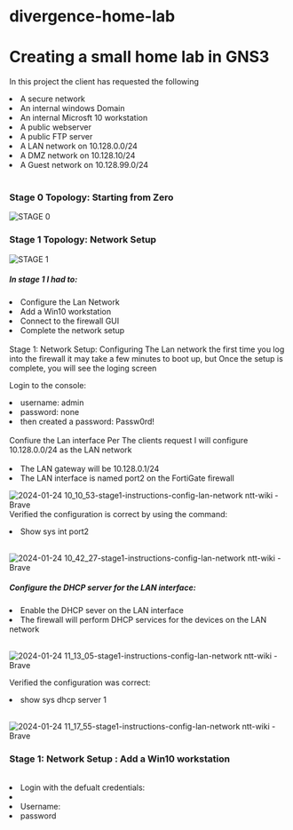 # divergence-home-lab
<h1>Creating a small home lab in GNS3</h1>
<head> </head> In this project the client has requested the following </head>
<ol></ol>
<li>A secure network</li>
<li>An internal windows Domain</li>
<li>An internal Microsft 10 workstation</li> 
<li>A public webserver</li>
<li>A public FTP server</li>
<li>A LAN network on 10.128.0.0/24</li>
<li>A DMZ network on 10.128.10/24</li>
<li>A Guest network on 10.128.99.0/24</li>
<br>
<h3>Stage 0 Topology: Starting from Zero</h3>

![STAGE 0](https://github.com/notsilentxd/divergence-home-lab/assets/157625570/2960e05e-27ed-4ae0-b405-91613a56d3bc)

<h3>Stage 1 Topology: Network Setup</h3>

![STAGE 1](https://github.com/notsilentxd/divergence-home-lab/assets/157625570/d4816747-1b83-4f80-8ef5-64c1a8949d41)

<h5> In stage 1 I had to: </h5>

  <li>Configure the Lan Network</li>
  <li>Add a Win10 workstation</li>
  <li>Connect to the firewall GUI</li>
  <lI>Complete the network setup</lI>
<br>
Stage 1: Network Setup: Configuring The Lan network

</head>the first time you log into the firewall it may take a few minutes to boot up, but Once the setup is complete, you will see the loging screen</head>

Login to the console:
<li>username: admin</li>
<li>password: none </li> 
    <li>then created a password: Passw0rd!</li>
<br>

<head>Confiure the Lan interface</head>
Per The clients request I will configure 10.128.0.0/24 as the LAN network
<br>
<br>
<li>The LAN gateway will be 10.128.0.1/24</li>
<li>The LAN interface is named port2 on the FortiGate firewall</li>

![2024-01-24 10_10_53-stage1-instructions-config-lan-network  ntt-wiki  - Brave](https://github.com/notsilentxd/divergence-home-lab/assets/157625570/c86fea8e-a062-45e2-a2ca-a86fb6a658e5)
<br> 
Verified the configuration is correct by using the command:
<li>Show sys int port2</li>
<br>

![2024-01-24 10_42_27-stage1-instructions-config-lan-network  ntt-wiki  - Brave](https://github.com/notsilentxd/divergence-home-lab/assets/157625570/00ccb984-24b7-4c6b-bffb-1616f2119966)
<br>
<h5>Configure the DHCP server for the LAN interface:</h5>
<li>Enable the DHCP sever on the LAN interface</li>
<li>The firewall will perform DHCP services for the devices on the LAN network</li>
<br>

![2024-01-24 11_13_05-stage1-instructions-config-lan-network  ntt-wiki  - Brave](https://github.com/notsilentxd/divergence-home-lab/assets/157625570/7d9c1721-e2f8-41cb-94b3-609dd7ca7200)

Verified the configuration was correct:
<li>show sys dhcp server 1</li>
<br>

![2024-01-24 11_17_55-stage1-instructions-config-lan-network  ntt-wiki  - Brave](https://github.com/notsilentxd/divergence-home-lab/assets/157625570/23920863-0c29-43d9-9043-8fe5ddaadfbe)


<h3>Stage 1: Network Setup : Add a Win10 workstation</h3>
<br> 
<li>Login with the defualt credentials:</li>
 <li>
     <li>Username:</li>
     <li>password</li>
     
</li></li>
    
